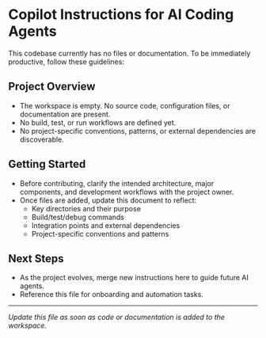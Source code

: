 # Copilot Instructions for AI Coding Agents

This codebase currently has no files or documentation. To be immediately productive, follow these guidelines:

## Project Overview
- The workspace is empty. No source code, configuration files, or documentation are present.
- No build, test, or run workflows are defined yet.
- No project-specific conventions, patterns, or external dependencies are discoverable.

## Getting Started
- Before contributing, clarify the intended architecture, major components, and development workflows with the project owner.
- Once files are added, update this document to reflect:
  - Key directories and their purpose
  - Build/test/debug commands
  - Integration points and external dependencies
  - Project-specific conventions and patterns

## Next Steps
- As the project evolves, merge new instructions here to guide future AI agents.
- Reference this file for onboarding and automation tasks.

---

*Update this file as soon as code or documentation is added to the workspace.*
